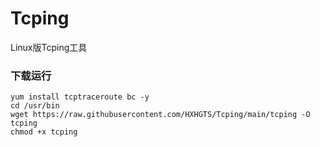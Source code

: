 # Tcping
Linux版Tcping工具

### 下载运行
```
yum install tcptraceroute bc -y
cd /usr/bin
wget https://raw.githubusercontent.com/HXHGTS/Tcping/main/tcping -O tcping
chmod +x tcping
```
